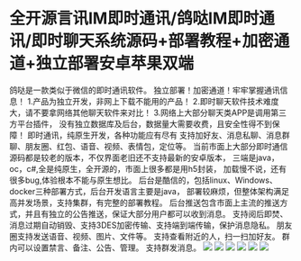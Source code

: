 # 全开源言讯IM即时通讯/鸽哒IM即时通讯/即时聊天系统源码+部署教程+加密通道+独立部署安卓苹果双端

鸽哒是一款类似于微信的即时通讯软件。 独立部署！加密通道！牢牢掌握通讯信息！
1.产品为独立开发，非网上下载不能用的产品！
2.即时聊天软件技术难度大，请不要拿网络其他聊天软件来对比！
3.网络上大部分聊天类APP是调用第三方平台插件，
没有独立数据库及后台，数据量大需要收费，且安全性得不到保障！
即时通讯，纯原生开发，各种功能应有尽有
支持加好友、消息私聊、消息群聊、朋友圈、红包、语音、视频、表情包，定位等。
当前市面上大部分即时通信源码都是较老的版本，不仅界面老旧还不支持最新的安卓版本，
三端是java，oc，c#,全是纯原生，全开源的，市面上很多都是用h5封装，
加载慢不说，还有很多bug,体验根本不能与原生想比。
后台是酷信的，包括linux、Windows、docker三种部署方式，后台开发语言主要是java，
部署较麻烦，但整体架构满足高并发场景，支持集群，有完整的部署教程。
后台推送包含市面上主流的推送方式，并且有独立的公告推送，保证大部分用户都可以收到消息。
支持阅后即焚、消息过期自动销毁、支持3DES加密传输、支持端到端传输，保护消息隐私。
朋友圈支持发送语音、视频、图片、文件等。
支持查看附近的人，扫一扫加好友。
群内可以设置禁言、备注、公告、管理。
支持群发消息。
[![](https://wukongymw.com/wp-content/uploads/2023/04/1681924703-f44aa49c698e41d.jpg)](https://wukongymw.com/wp-content/uploads/2023/04/1681924703-f44aa49c698e41d.jpg)
[![](https://wukongymw.com/wp-content/uploads/2023/04/1681924702-aa82bd5567d9da9.jpg)](https://wukongymw.com/wp-content/uploads/2023/04/1681924702-aa82bd5567d9da9.jpg)
[![](https://wukongymw.com/wp-content/uploads/2023/04/1681924701-503dfa7ebe6d1f9.jpg)](https://wukongymw.com/wp-content/uploads/2023/04/1681924701-503dfa7ebe6d1f9.jpg)
[![](https://wukongymw.com/wp-content/uploads/2023/04/1681924700-533236cbe854c1f.jpg)](https://wukongymw.com/wp-content/uploads/2023/04/1681924700-533236cbe854c1f.jpg)
[![](https://wukongymw.com/wp-content/uploads/2023/04/1681924699-e742afc88b66576.jpg)](https://wukongymw.com/wp-content/uploads/2023/04/1681924699-e742afc88b66576.jpg)
[![](https://wukongymw.com/wp-content/uploads/2023/04/1681924698-dc5cc9a0ef4423a.jpg)](https://wukongymw.com/wp-content/uploads/2023/04/1681924698-dc5cc9a0ef4423a.jpg)